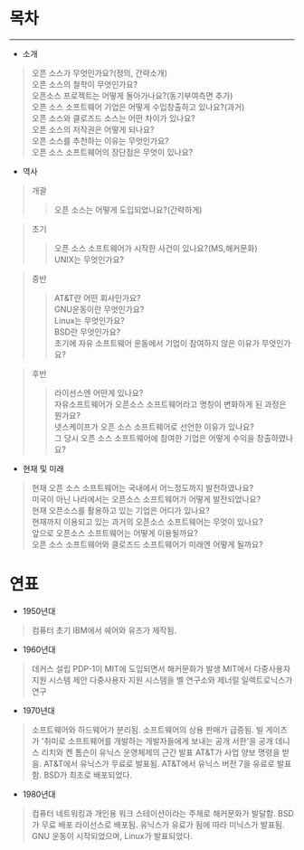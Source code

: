 # 목차
-----

- 소개  
> 오픈 소스가 무엇인가요?(정의, 간략소개)  
> 오픈 소스의 철학이 무엇인가요?  
> 오픈소스 프로젝트는 어떻게 돌아가나요?(동기부여측면 추가)  
> 오픈 소스 소프트웨어 기업은 어떻게 수입창출하고 있나요?(과거)  
> 오픈 소스와 클로즈드 소스는 어떤 차이가 있나요?  
> 오픈 소스의 저작권은 어떻게 되나요?  
> 오픈 소스를 추천하는 이유는 무엇인가요?  
> 오픈 소스 소프트웨어의 장단점은 무엇이 있나요?  

- 역사  

> 개괄  
>> 오픈 소스는 어떻게 도입되었나요?(간략하게)  

> 초기  
>> 오픈 소스 소프트웨어가 시작한 사건이 있나요?(MS,해커문화)  
>> UNIX는 무엇인가요?  

> 중반  
>> AT&T란 어떤 회사인가요?  
>> GNU운동이란 무엇인가요?  
>> Linux는 무엇인가요?  
>> BSD란 무엇인가요?  
>> 초기에 자유 소프트웨어 운동에서 기업이 참여하지 않은 이유가 무엇인가요?  

> 후반  
>> 라이선스엔 어떤게 있나요?  
>> 자유소프트웨어가 오픈소스 소프트웨어라고 명칭이 변화하게 된 과정은 뭔가요?  
>> 넷스케이프가 오픈 소스 소프트웨어로 선언한 이유가 있나요?  
>> 그 당시 오픈 소스 소프트웨어에 참여한 기업은 어떻게 수익을 창출하였나요?  

- 현재 및 미래
> 현재 오픈 소스 소프트웨어는 국내에서  어느정도까지 발전하였나요?  
> 미국이 아닌 나라에서는 오픈소스 소프트웨어가 어떻게 발전되었나요?  
> 현재 오픈소스를 활용하고 있는 기업은 어디가 있나요?  
> 현재까지 이용되고 있는 과거의 오픈소스 소프트웨어는 무엇이 있나요?  
> 앞으로 오픈소스 소프트웨어는 어떻게 이용될까요?  
> 오픈 소스 소프트웨어와 클로즈드 소프트웨어가 미래엔 어떻게 될까요?  

# 연표

- 1950년대
> 컴퓨터 초기
> IBM에서 쉐어와 유즈가 제작됨.

- 1960년대
> 데커스 설립
> PDP-1이 MIT에 도입되면서 해커문화가 발생
> MIT에서 다중사용자 지원 시스템 제안
> 다중사용자 지원 시스템을 벨 연구소와 제너럴 일렉트로닉스가 연구

- 1970년대
> 소프트웨어와 하드웨어가 분리됨.
> 소프트웨어의 상용 판매가 급증됨.
> 빌 게이츠가 '취미로 소프트웨어를 개발하는 개발자들에게 보내는 공개 서한'을 공개
> 데니스 리치와 켄 톰슨이 유닉스 운영체제의 근간 발표
> AT&T가 사업 양보 명령을 받음.
> AT&T에서 유닉스가 무료로 발표됨.
> AT&T에서 유닉스 버전 7을 유료로 발표함.
> BSD가 최초로 배포되었다.

- 1980년대
> 컴퓨터 네트워킹과 개인용 워크 스테이션이라는 주제로 해커문화가 발달함.
> BSD가 무료 배포 라이선스로 배포됨.
> 유닉스가 유료가 됨에 따라 미닉스가 발표됨.
> GNU 운동이 시작되었으며, Linux가 발표되었다.

